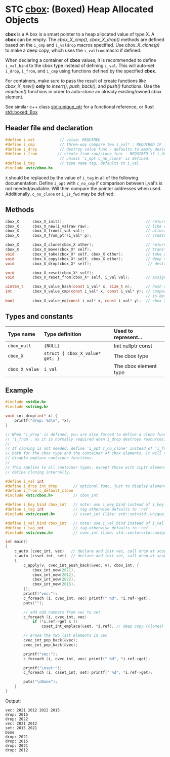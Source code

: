 # STC [cbox](../include/stc/cbox.h): (Boxed) Heap Allocated Objects

**cbox** is a A box is a smart pointer to a heap allocated value of type X. A **cbox** can
be empty. The *cbox_X_cmp()*, *cbox_X_drop()* methods are defined based on the `i_cmp`
and `i_valdrop` macros specified. Use *cbox_X_clone(p)* to make a deep copy, which uses the
`i_valfrom` macro if defined.

When declaring a container of **cbox** values, it is recommended to define `i_val_bind` to the
cbox type instead of defining `i_val`. This will auto-set `i_drop`, `i_from`, and `i_cmp` using 
functions defined by the specified **cbox**.

For containers, make sure to pass the result of create functions like *cbox_X_new()* **only** to 
*insert()*, *push_back()*, and *push()* functions. Use the *emplace()* functions in order to
auto-*clone* an already existing/owned cbox element.

See similar c++ class [std::unique_ptr](https://en.cppreference.com/w/cpp/memory/unique_ptr) for a functional reference, or Rust [std::boxed::Box](https://doc.rust-lang.org/std/boxed/struct.Box.html)

## Header file and declaration

```c
#define i_val           // value: REQUIRED
#define i_cmp           // three-way compare two i_val* : REQUIRED IF i_val is a non-integral type
#define i_drop          // destroy value func - defaults to empty destruct
#define i_from         // create from raw/clone func - REQUIRED if i_drop is defined,
                        // unless 'i_opt c_no_clone' is defined.
#define i_tag           // type name tag, defaults to i_val
#include <stc/cbox.h>    
```
`X` should be replaced by the value of `i_tag` in all of the following documentation.
Define `i_opt` with `c_no_cmp` if comparison between i_val's is not needed/available. Will then
compare the pointer addresses when used. Additionally, `c_no_clone` or `i_is_fwd` may be defined.

## Methods
```c
cbox_X      cbox_X_init();                                    // return an empty cbox
cbox_X      cbox_X_new(i_valraw raw);                         // like cbox_X_from(), but create owned value from raw.
cbox_X      cbox_X_from(i_val val);                           // allocate new heap object with val. Take ownership of val.
cbox_X      cbox_X_from_ptr(i_val* p);                        // create a cbox from a pointer. Takes ownership of p.

cbox_X      cbox_X_clone(cbox_X other);                       // return deep copied clone
cbox_X      cbox_X_move(cbox_X* self);                        // transfer ownership to another cbox.
void        cbox_X_take(cbox_X* self, cbox_X other);          // take ownership of other.
void        cbox_X_copy(cbox_X* self, cbox_X other);          // deep copy to self
void        cbox_X_drop(cbox_X* self);                         // destruct the contained object and free's it.

void        cbox_X_reset(cbox_X* self);   
void        cbox_X_reset_from(cbox_X* self, i_val val);       // assign new cbox with value. Takes ownership of val.

uint64_t    cbox_X_value_hash(const i_val* x, size_t n);      // hash value
int         cbox_X_value_cmp(const i_val* x, const i_val* y); // compares pointer addresses if 'i_opt c_no_cmp'
                                                              // is defined. Otherwise uses 'i_cmp' or default compare.
bool        cbox_X_value_eq(const i_val* x, const i_val* y);  // cbox_X_value_cmp == 0
```
## Types and constants

| Type name          | Type definition                                               | Used to represent...     |
|:-------------------|:--------------------------------|:------------------------|
| `cbox_null`        | `{NULL}`                        | Init nullptr const      |
| `cbox_X`           | `struct { cbox_X_value* get; }` | The cbox type           |
| `cbox_X_value`     | `i_val`                         | The cbox element type   |

## Example

```c
#include <stdio.h>
#include <string.h>

void int_drop(int* x) {
    printf("drop: %d\n", *x);
}

// When 'i_drop' is defined, you are also forced to define a clone function with
// 'i_from', as it is normally required when i_drop destroys resources.
//
// If cloning is not needed, define 'i_opt c_no_clone' instead of 'i_from'
// both for the cbox type and the container of cbox elements. It will also 
// disable emplace container functions.
//
// This applies to all container types, except those with csptr elements, as they
// define cloning internally.

#define i_val int
#define i_drop int_drop       // optional func, just to display elements destroyed
#define i_from c_default_clone
#include <stc/cbox.h>         // cbox_int

#define i_key_bind cbox_int   // note: use i_key_bind instead of i_key
#define i_tag int             // tag otherwise defaults to 'ref'
#include <stc/csset.h>        // csset_int (like: std::set<std::unique_ptr<int>>)

#define i_val_bind cbox_int   // note: use i_val_bind instead of i_val
#define i_tag int             // tag otherwise defaults to 'ref'
#include <stc/cvec.h>         // cvec_int (like: std::vector<std::unique_ptr<int>>)

int main()
{
    c_auto (cvec_int, vec)   // declare and init vec, call drop at scope exit
    c_auto (csset_int, set)  // declare and init set, call drop at scope exit
    {
        c_apply(v, cvec_int_push_back(&vec, v), cbox_int, {
            cbox_int_new(2021),
            cbox_int_new(2012),
            cbox_int_new(2022),
            cbox_int_new(2015),
        });
        printf("vec:");
        c_foreach (i, cvec_int, vec) printf(" %d", *i.ref->get);
        puts("");

        // add odd numbers from vec to set
        c_foreach (i, cvec_int, vec)
            if (*i.ref->get & 1)
                csset_int_emplace(&set, *i.ref); // deep copy (clones) *i.ref object

        // erase the two last elements in vec
        cvec_int_pop_back(&vec);
        cvec_int_pop_back(&vec);

        printf("vec:");
        c_foreach (i, cvec_int, vec) printf(" %d", *i.ref->get);

        printf("\nset:");
        c_foreach (i, csset_int, set) printf(" %d", *i.ref->get);

        puts("\nDone");
    }
}
```
Output:
```
vec: 2021 2012 2022 2015
drop: 2015
drop: 2022
vec: 2021 2012
set: 2015 2021
Done
drop: 2021
drop: 2015
drop: 2021
drop: 2012
```
